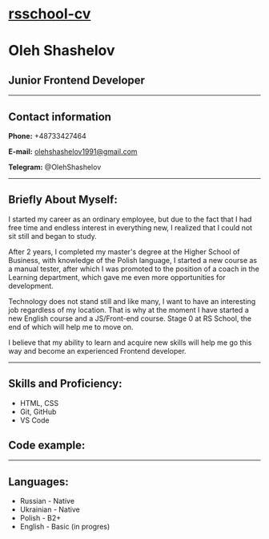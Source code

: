 # [rsschool-cv](https://OlehShashelov.github.io/rsschool-cv/cv)

#  **Oleh Shashelov**

## Junior Frontend Developer

---

## Contact information

**Phone:** +48733427464

**E-mail:** olehshashelov1991@gmail.com

**Telegram:** @OlehShashelov

---

## Briefly About Myself:

I started my career as an ordinary employee, but due to the fact that I had free time and endless interest in everything new, I realized that I could not sit still and began to study.

After 2 years, I completed my master's degree at the Higher School of Business, with knowledge of the Polish language, I started a new course as a manual tester, after which I was promoted to the position of a coach in the Learning department, which gave me even more opportunities for development.

Technology does not stand still and like many, I want to have an interesting job regardless of my location. That is why at the moment I have started a new English course and a JS/Front-end course. Stage 0 at RS School, the end of which will help me to move on.

I believe that my ability to learn and acquire new skills will help me go this way and become an experienced Frontend developer.

---

## Skills and Proficiency:

* HTML, CSS
* Git, GitHub
* VS Code

## Code example:

---

## Languages:

* Russian - Native
* Ukrainian - Native
* Polish - B2+
* English - Basic (in progres)
